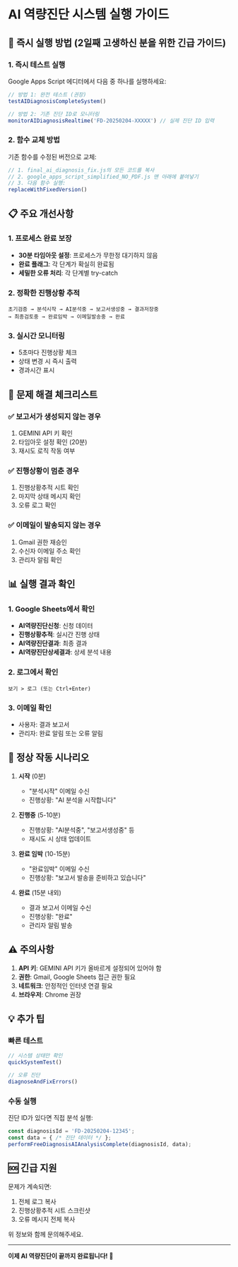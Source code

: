 # AI 역량진단 시스템 실행 가이드

## 🚨 즉시 실행 방법 (2일째 고생하신 분을 위한 긴급 가이드)

### 1. 즉시 테스트 실행

Google Apps Script 에디터에서 다음 중 하나를 실행하세요:

```javascript
// 방법 1: 완전 테스트 (권장)
testAIDiagnosisCompleteSystem()

// 방법 2: 기존 진단 ID로 모니터링
monitorAIDiagnosisRealtime('FD-20250204-XXXXX') // 실제 진단 ID 입력
```

### 2. 함수 교체 방법

기존 함수를 수정된 버전으로 교체:

```javascript
// 1. final_ai_diagnosis_fix.js의 모든 코드를 복사
// 2. google_apps_script_simplified_NO_PDF.js 맨 아래에 붙여넣기
// 3. 다음 함수 실행:
replaceWithFixedVersion()
```

## 📋 주요 개선사항

### 1. 프로세스 완료 보장
- **30분 타임아웃 설정**: 프로세스가 무한정 대기하지 않음
- **완료 플래그**: 각 단계가 확실히 완료됨
- **세밀한 오류 처리**: 각 단계별 try-catch

### 2. 정확한 진행상황 추적
```
초기검증 → 분석시작 → AI분석중 → 보고서생성중 → 결과저장중 
→ 최종검토중 → 완료임박 → 이메일발송중 → 완료
```

### 3. 실시간 모니터링
- 5초마다 진행상황 체크
- 상태 변경 시 즉시 출력
- 경과시간 표시

## 🔧 문제 해결 체크리스트

### ✅ 보고서가 생성되지 않는 경우
1. GEMINI API 키 확인
2. 타임아웃 설정 확인 (20분)
3. 재시도 로직 작동 여부

### ✅ 진행상황이 멈춘 경우
1. 진행상황추적 시트 확인
2. 마지막 상태 메시지 확인
3. 오류 로그 확인

### ✅ 이메일이 발송되지 않는 경우
1. Gmail 권한 재승인
2. 수신자 이메일 주소 확인
3. 관리자 알림 확인

## 📊 실행 결과 확인

### 1. Google Sheets에서 확인
- **AI역량진단신청**: 신청 데이터
- **진행상황추적**: 실시간 진행 상태
- **AI역량진단결과**: 최종 결과
- **AI역량진단상세결과**: 상세 분석 내용

### 2. 로그에서 확인
```
보기 > 로그 (또는 Ctrl+Enter)
```

### 3. 이메일 확인
- 사용자: 결과 보고서
- 관리자: 완료 알림 또는 오류 알림

## 🚀 정상 작동 시나리오

1. **시작** (0분)
   - "분석시작" 이메일 수신
   - 진행상황: "AI 분석을 시작합니다"

2. **진행중** (5-10분)
   - 진행상황: "AI분석중", "보고서생성중" 등
   - 재시도 시 상태 업데이트

3. **완료 임박** (10-15분)
   - "완료임박" 이메일 수신
   - 진행상황: "보고서 발송을 준비하고 있습니다"

4. **완료** (15분 내외)
   - 결과 보고서 이메일 수신
   - 진행상황: "완료"
   - 관리자 알림 발송

## ⚠️ 주의사항

1. **API 키**: GEMINI API 키가 올바르게 설정되어 있어야 함
2. **권한**: Gmail, Google Sheets 접근 권한 필요
3. **네트워크**: 안정적인 인터넷 연결 필요
4. **브라우저**: Chrome 권장

## 💡 추가 팁

### 빠른 테스트
```javascript
// 시스템 상태만 확인
quickSystemTest()

// 오류 진단
diagnoseAndFixErrors()
```

### 수동 실행
진단 ID가 있다면 직접 분석 실행:
```javascript
const diagnosisId = 'FD-20250204-12345';
const data = { /* 진단 데이터 */ };
performFreeDiagnosisAIAnalysisComplete(diagnosisId, data);
```

## 🆘 긴급 지원

문제가 계속되면:
1. 전체 로그 복사
2. 진행상황추적 시트 스크린샷
3. 오류 메시지 전체 복사

위 정보와 함께 문의해주세요.

---

**이제 AI 역량진단이 끝까지 완료됩니다! 🎉**